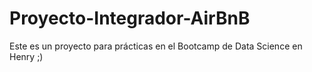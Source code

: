 # Proyecto-Integrador-AirBnB
Este es un proyecto para prácticas en el Bootcamp de Data Science en Henry ;)
